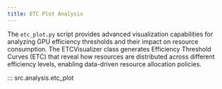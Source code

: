 ```yaml
---
title: ETC Plot Analysis
---
```

The ```etc_plot.py``` script provides advanced visualization capabilities for analyzing GPU efficiency thresholds and their impact on resource consumption. The ETCVisualizer class generates Efficiency Threshold Curves (ETC) that reveal how resources are distributed across different efficiency levels, enabling data-driven resource allocation policies.

::: src.analysis.etc_plot